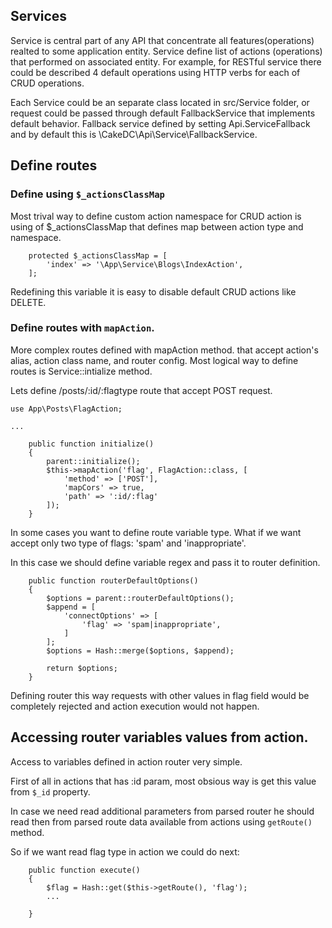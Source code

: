 ## Services 

Service is central part of any API that concentrate all features(operations) realted to some application entity.
Service define list of actions (operations) that performed on associated entity.
For example, for RESTful service there could be described 4 default operations using HTTP verbs for each of CRUD operations.

Each Service could be an separate class located in src/Service folder, or request could be passed through default FallbackService that implements default behavior. 
Fallback service defined by setting Api.ServiceFallback and by default this is \CakeDC\Api\Service\FallbackService.

## Define routes

### Define using `$_actionsClassMap`

Most trival way to define custom action namespace for CRUD action is using of $_actionsClassMap that defines map between action type and namespace.

```
    protected $_actionsClassMap = [
        'index' => '\App\Service\Blogs\IndexAction',
    ];
```

Redefining this variable it is easy to disable default CRUD actions like DELETE.

### Define routes with `mapAction`.

More complex routes defined with mapAction method. that accept action's alias, action class name, and router config. Most logical way to define routes is Service::intialize method.


Lets define /posts/:id/:flagtype route that accept POST request.

```
use App\Posts\FlagAction;

...

    public function initialize()
    {
        parent::initialize(); 
        $this->mapAction('flag', FlagAction::class, [
            'method' => ['POST'],
            'mapCors' => true,
            'path' => ':id/:flag'
        ]); 
    }
```

In some cases you want to define route variable type. What if we want accept only two type of flags: 'spam' and 'inappropriate'.

In this case we should define variable regex and pass it to router definition. 

```
    public function routerDefaultOptions()
    {
        $options = parent::routerDefaultOptions();
        $append = [
            'connectOptions' => [
                'flag' => 'spam|inappropriate',
            ]
        ];
        $options = Hash::merge($options, $append);

        return $options;
    } 

```

Defining router this way requests with other values in flag field would be completely rejected and action execution would not happen.


## Accessing router variables values from action.

Access to variables defined in action router very simple.

First of all in actions that has :id param, most obsious way is get this value from `$_id` property.

In case we need read additional parameters from parsed router he should read then from parsed route data available from actions using `getRoute()` method.

So if we want read flag type in action we could do next:

```
    public function execute()
    {
        $flag = Hash::get($this->getRoute(), 'flag');
        ...
        
    }
```
